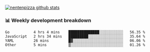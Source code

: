 [![nentenpizza github stats](https://github-readme-stats.vercel.app/api?username=nentenpizza&count_private=true)](https://github.com/anuraghazra/github-readme-stats)

### 📊 Weekly development breakdown
<!--START_SECTION:waka-->

```text
Go           4 hrs 4 mins    ██████████████░░░░░░░░░░░   56.35 %
JavaScript   2 hrs 34 mins   █████████░░░░░░░░░░░░░░░░   35.64 %
YAML         26 mins         █▓░░░░░░░░░░░░░░░░░░░░░░░   06.06 %
Other        5 mins          ▒░░░░░░░░░░░░░░░░░░░░░░░░   01.26 %
```

<!--END_SECTION:waka-->


